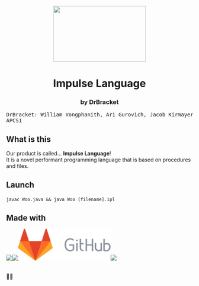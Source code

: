<html>
  <head></head>
  <body>
  <p align="center">
  <img src="https://user-images.githubusercontent.com/67127399/170313423-6a3eff48-c339-47b3-80f2-5778aafbb511.png" width="250px" height="150px">

  <h1 align="center">Impulse Language</h1>
    <h3 align="center">by DrBracket</h3>
<pre>
DrBracket: William Vongphanith, Ari Gurovich, Jacob Kirmayer
APCS1
</pre>

  <h2>What is this</h2>
    Our product is called... <strong>Impulse Language</strong>!<br>
    It is a novel performant programming language that is based on procedures and files. 
  <h2>Launch</h2>
  <code>javac Woo.java && java Woo [filename].ipl</code>
    <h2>Made with</h2>
    <img src="https://user-images.githubusercontent.com/67127399/170703678-9548c0fa-6959-444b-ae14-ff4ec195120c.png" width="250px"><img src="https://raw.githubusercontent.com/mkrl/misbrands/456ea8aa2c7873123dce3d746528bb9a3b6dd139/ubuntu.svg" width="250px"><img src="https://raw.githubusercontent.com/mkrl/misbrands/456ea8aa2c7873123dce3d746528bb9a3b6dd139/github.svg" width="250px"><img src="https://camo.githubusercontent.com/4349157e2928e608370eefeffbd939c97718526c22e48545c4a37f6643575245/68747470733a2f2f692e696d6775722e636f6d2f6f69596b6b47772e706e67" width="250px">

   <br>🤣😂
  </p>
  </body>
</html>
